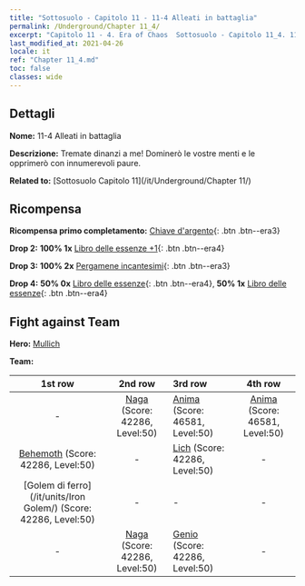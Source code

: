 ```yaml
---
title: "Sottosuolo - Capitolo 11 - 11-4 Alleati in battaglia"
permalink: /Underground/Chapter 11_4/
excerpt: "Capitolo 11 - 4. Era of Chaos  Sottosuolo - Capitolo 11_4. 11-4 Alleati in battaglia"
last_modified_at: 2021-04-26
locale: it
ref: "Chapter 11_4.md"
toc: false
classes: wide
---
```


## Dettagli

 **Nome:** 11-4 Alleati in battaglia

 **Descrizione:** Tremate dinanzi a me! Dominerò le vostre menti e le opprimerò con innumerevoli paure.

 **Related to:** [Sottosuolo Capitolo 11](/it/Underground/Chapter 11/)

## Ricompensa

 **Ricompensa primo completamento:** [Chiave d'argento](/ItemsIT/con_693/){: .btn .btn--era3}

 **Drop 2:** **100% 1x** [Libro delle essenze +1](/ItemsIT/mat_46/){: .btn .btn--era4}

 **Drop 3:** **100% 2x** [Pergamene incantesimi](/ItemsIT/con_694/){: .btn .btn--era3}

 **Drop 4:** **50% 0x** [Libro delle essenze](/ItemsIT/mat_39/){: .btn .btn--era4}, **50% 1x** [Libro delle essenze](/ItemsIT/mat_39/){: .btn .btn--era4}


## Fight against Team
 **Hero:** [Mullich](/it/heroes/Mullich/)

 **Team:**


  | 1st row | 2nd row | 3rd row | 4th row |
  |:----:|:----:|:----|:----:|
  | - | [Naga](/it/units/Naga/) (Score: 42286, Level:50)  | [Anima](/it/units/Wight/) (Score: 46581, Level:50)  | [Anima](/it/units/Wight/) (Score: 46581, Level:50)  |
  | [Behemoth](/it/units/Behemoth/) (Score: 42286, Level:50)  | - | [Lich](/it/units/Lich/) (Score: 42286, Level:50)  | - |
  | [Golem di ferro](/it/units/Iron Golem/) (Score: 42286, Level:50)  | - | - | - |
  | - | [Naga](/it/units/Naga/) (Score: 42286, Level:50)  | [Genio](/it/units/Genie/) (Score: 42286, Level:50)  | - |


